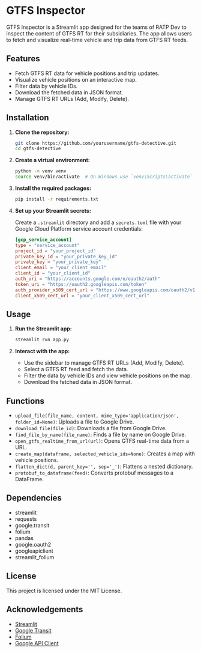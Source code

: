 # GTFS Inspector

GTFS Inspector is a Streamlit app designed for the teams of RATP Dev to inspect the content of GTFS RT for their subsidiaries. The app allows users to fetch and visualize real-time vehicle and trip data from GTFS RT feeds.

## Features

- Fetch GTFS RT data for vehicle positions and trip updates.
- Visualize vehicle positions on an interactive map.
- Filter data by vehicle IDs.
- Download the fetched data in JSON format.
- Manage GTFS RT URLs (Add, Modify, Delete).

## Installation

1. **Clone the repository:**

    ```bash
    git clone https://github.com/yourusername/gtfs-detective.git
    cd gtfs-detective
    ```

2. **Create a virtual environment:**

    ```bash
    python -m venv venv
    source venv/bin/activate  # On Windows use `venv\Scripts\activate`
    ```

3. **Install the required packages:**

    ```bash
    pip install -r requirements.txt
    ```

4. **Set up your Streamlit secrets:**

    Create a `.streamlit` directory and add a `secrets.toml` file with your Google Cloud Platform service account credentials:

    ```toml
    [gcp_service_account]
    type = "service_account"
    project_id = "your_project_id"
    private_key_id = "your_private_key_id"
    private_key = "your_private_key"
    client_email = "your_client_email"
    client_id = "your_client_id"
    auth_uri = "https://accounts.google.com/o/oauth2/auth"
    token_uri = "https://oauth2.googleapis.com/token"
    auth_provider_x509_cert_url = "https://www.googleapis.com/oauth2/v1/certs"
    client_x509_cert_url = "your_client_x509_cert_url"
    ```

## Usage

1. **Run the Streamlit app:**

    ```bash
    streamlit run app.py
    ```

2. **Interact with the app:**

    - Use the sidebar to manage GTFS RT URLs (Add, Modify, Delete).
    - Select a GTFS RT feed and fetch the data.
    - Filter the data by vehicle IDs and view vehicle positions on the map.
    - Download the fetched data in JSON format.

## Functions

- `upload_file(file_name, content, mime_type='application/json', folder_id=None)`: Uploads a file to Google Drive.
- `download_file(file_id)`: Downloads a file from Google Drive.
- `find_file_by_name(file_name)`: Finds a file by name on Google Drive.
- `open_gtfs_realtime_from_url(url)`: Opens GTFS real-time data from a URL.
- `create_map(dataframe, selected_vehicle_ids=None)`: Creates a map with vehicle positions.
- `flatten_dict(d, parent_key='', sep='_')`: Flattens a nested dictionary.
- `protobuf_to_dataframe(feed)`: Converts protobuf messages to a DataFrame.

## Dependencies

- streamlit
- requests
- google.transit
- folium
- pandas
- google.oauth2
- googleapiclient
- streamlit_folium

## License

This project is licensed under the MIT License.

## Acknowledgements

- [Streamlit](https://streamlit.io)
- [Google Transit](https://developers.google.com/transit)
- [Folium](https://python-visualization.github.io/folium/)
- [Google API Client](https://github.com/googleapis/google-api-python-client)
